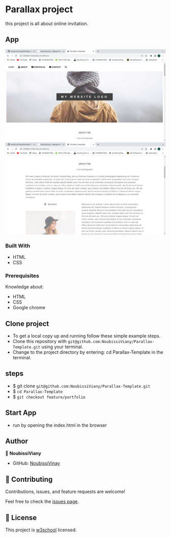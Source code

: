 # Parallax project

this project is all about online invitation.

## App

![Home](assets/images/home.png)
![about-Wedding](assets/images/about.png)

### Built With

- HTML
- CSS
### Prerequisites

Knowledge about:

- HTML
- CSS
- Google chrome

## Clone project

- To get a local copy up and running follow these simple example steps.
- Clone this repository with `git@github.com:NoubissiViany/Parallax-Template.git` using your terminal.
- Change to the project directory by entering: cd Parallax-Template in the terminal.

## steps

- $ git clone `git@github.com:NoubissiViany/Parallax-Template.git`
- $ `cd Parallax-Template`
- $ `git checkout feature/portfolio`

## Start App

- run by opening the index.html in the browser

## Author

👤 **NoubissiViany**

- GitHub: [NoubissiVinay](git@github.com:NoubissiViany/Parallax-Template.git)

## 🤝 Contributing

Contributions, issues, and feature requests are welcome!

Feel free to check the [issues page](github.com/NoubissiViany/Parallax-Template/issues).

## 📝 License

This project is [w3school](./LICENSE) licensed.
